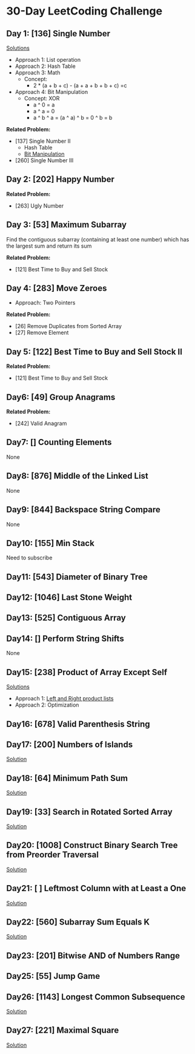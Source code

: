 # 30-Day LeetCoding Challenge
## Day 1: [136] Single Number
[Solutions](https://leetcode.com/explore/featured/card/30-day-leetcoding-challenge/528/week-1/3283/)
- Approach 1: List operation
- Approach 2: Hash Table
- Approach 3: Math
    - Concept: 
        - 2 * (a + b + c) - (a + a + b + b + c) =c
- Approach 4: Bit Manipulation
  - Concept: XOR
    - a ^ 0 = a
    - a ^ a = 0
    - a ^ b ^ a = (a ^ a) ^ b = 0 ^ b = b

**Related Problem:**
- [137] Single Number II
    - Hash Table
    - [Bit Manipulation](https://blog.csdn.net/wlwh90/article/details/89712795)
- [260] Single Number III


## Day 2: [202] Happy Number

**Related Problem:**
- [263] Ugly Number


## Day 3: [53] Maximum Subarray
Find the contiguous subarray (containing at least one number) which has the largest sum and return its sum

**Related Problem:**
- [121] Best Time to Buy and Sell Stock


## Day 4: [283] Move Zeroes
- Approach: Two Pointers

**Related Problem:**
- [26] Remove Duplicates from Sorted Array
- [27] Remove Element


## Day 5: [122] Best Time to Buy and Sell Stock II

**Related Problem:**
- [121] Best Time to Buy and Sell Stock


## Day6: [49] Group Anagrams

**Related Problem:**
- [242] Valid Anagram


## Day7: [] Counting Elements
None

## Day8: [876] Middle of the Linked List
None

## Day9: [844] Backspace String Compare
None

## Day10: [155] Min Stack
Need to subscribe

## Day11: [543] Diameter of Binary Tree

## Day12: [1046] Last Stone Weight

## Day13: [525] Contiguous Array

## Day14: [] Perform String Shifts
None

## Day15: [238] Product of Array Except Self
[Solutions](https://www.youtube.com/watch?v=u3Y7gGySnzk)
- Approach 1: [Left and Right product lists](https://www.youtube.com/watch?v=rpQhKorJRd8)
- Approach 2: Optimization

## Day16: [678] Valid Parenthesis String

## Day17: [200] Numbers of Islands
[Solution](https://www.youtube.com/watch?v=OMCZQe-oXe8)

## Day18: [64] Minimum Path Sum
[Solution](https://leetcode.com/problems/minimum-path-sum/discuss/584967/Python-Grid-reduction-(Sounds-fancy-but-a-simple-method)-no-additional-space)

## Day19: [33] Search in Rotated Sorted Array
[Solution](https://leetcode.com/problems/search-in-rotated-sorted-array/discuss/14437/Python-binary-search-solution-O(logn)-48ms)

## Day20: [1008] Construct Binary Search Tree from Preorder Traversal
[Solution](https://blog.csdn.net/fuxuemingzhu/article/details/88379241)

## Day21: [ ] Leftmost Column with at Least a One
[Solution](https://www.youtube.com/watch?v=_xRnjwnIh8k)

## Day22: [560] Subarray Sum Equals K
[Solution](https://leetcode.com/problems/subarray-sum-equals-k/discuss/341399/Python-clear-explanation-with-code-and-example)

## Day23: [201] Bitwise AND of Numbers Range

## Day25: [55] Jump Game

## Day26: [1143] Longest Common Subsequence
[Solution](https://www.youtube.com/watch?v=FWyANT-7iq8)

## Day27: [221] Maximal Square
[Solution](https://leetcode.com/problems/maximal-square/discuss/600149/Python-Thinking-Process-Diagrams-DP-Approach)